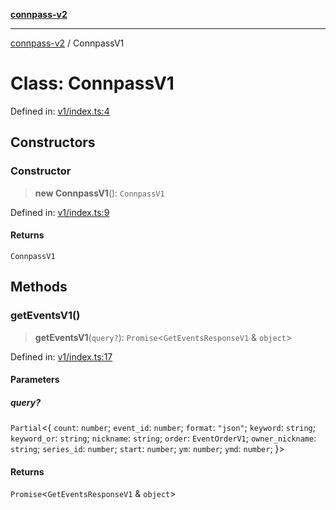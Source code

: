 [**connpass-v2**](../README.md)

***

[connpass-v2](../globals.md) / ConnpassV1

# Class: ConnpassV1

Defined in: [v1/index.ts:4](https://github.com/ryohidaka/node-connpass/blob/cdf29d22c097bb183dcf02717d3ac793e2330b09/src/v1/index.ts#L4)

## Constructors

### Constructor

> **new ConnpassV1**(): `ConnpassV1`

Defined in: [v1/index.ts:9](https://github.com/ryohidaka/node-connpass/blob/cdf29d22c097bb183dcf02717d3ac793e2330b09/src/v1/index.ts#L9)

#### Returns

`ConnpassV1`

## Methods

### getEventsV1()

> **getEventsV1**(`query?`): `Promise`\<`GetEventsResponseV1` & `object`\>

Defined in: [v1/index.ts:17](https://github.com/ryohidaka/node-connpass/blob/cdf29d22c097bb183dcf02717d3ac793e2330b09/src/v1/index.ts#L17)

#### Parameters

##### query?

`Partial`\<\{ `count`: `number`; `event_id`: `number`; `format`: `"json"`; `keyword`: `string`; `keyword_or`: `string`; `nickname`: `string`; `order`: `EventOrderV1`; `owner_nickname`: `string`; `series_id`: `number`; `start`: `number`; `ym`: `number`; `ymd`: `number`; \}\>

#### Returns

`Promise`\<`GetEventsResponseV1` & `object`\>
